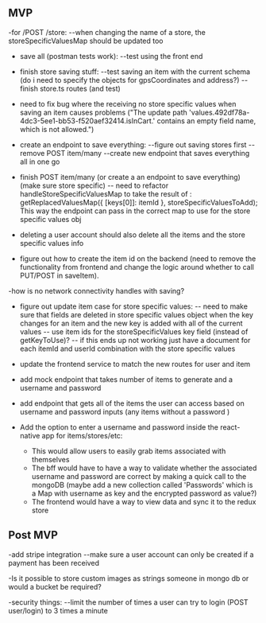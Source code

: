 ## MVP
-for /POST /store:
    --when changing the name of a store, the storeSpecificValuesMap should be updated too

- save all (postman tests work):
    --test using the front end 

- finish store saving stuff:
    --test saving an item with the current schema (do i need to specify the objects for gpsCoordinates and address?)
    --finish store.ts routes (and test)

- need to fix bug where the receiving no store specific values when saving an item causes problems ("The update path 'values.492df78a-4dc3-5ee1-bb53-f520aef32414.isInCart.' contains an empty field name, which is not allowed.")

- create an endpoint to save everything:
    --figure out saving stores first
    --remove POST item/many
    --create new endpoint that saves everything all in one go

- finish POST item/many (or create a an endpoint to save everything) (make sure store specific)
    -- need to refactor handleStoreSpecificValuesMap to take the result of :
    getReplacedValuesMap({
    [keys[0]]: itemId
  }, storeSpecificValuesToAdd); This way the endpoint can pass in the correct map to use for the store specific values obj
- deleting a user account should also delete all the items and the store specific values info

- figure out how to create the item id on the backend (need to remove the functionality from frontend and change the logic around whether to call PUT/POST in saveItem).

-how is no network connectivity handles with saving?

- figure out update item case for store specific values:
    -- need to make sure that fields are deleted in store specific values object when the key changes for an item and the new key is added with all of the current values
    -- use item ids for the storeSpecificValues key field (instead of getKeyToUse)?
    -- if this ends up not working just have a document for each itemId and userId combination with the store specific values

- update the frontend service to match the new routes for user and item
- add mock endpoint that takes number of items to generate and a username and password
- add endpoint that gets all of the items the user can access based on username and password inputs (any items without a password )
- Add the option to enter a username and password inside the react-native app for items/stores/etc:
    - This would allow users to easily grab items associated with themselves
    - The bff would have to have a way to validate whether the associated username and password are correct by making a quick call to the mongoDB (maybe add a new collection called 'Passwords' which is a Map with username as key and the encrypted password as value?)
    - The frontend would have a way to view data and sync it to the redux store

## Post MVP
-add stripe integration
    --make sure a user account can only be created if a payment has been received

-Is it possible to store custom images as strings someone in mongo db or would a bucket be required?

-security things:
    --limit the number of times a user can try to login (POST user/login) to 3 times a minute